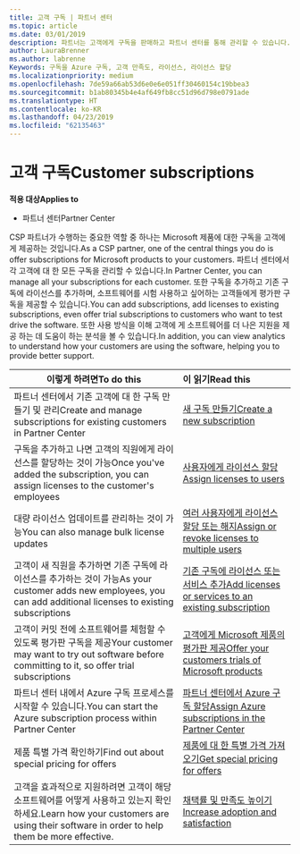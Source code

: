 ```yaml
---
title: 고객 구독 | 파트너 센터
ms.topic: article
ms.date: 03/01/2019
description: 파트너는 고객에게 구독을 판매하고 파트너 센터를 통해 관리할 수 있습니다.
author: LauraBrenner
ms.author: labrenne
Keywords: 구독을 Azure 구독, 고객 만족도, 라이선스, 라이선스 할당
ms.localizationpriority: medium
ms.openlocfilehash: 7de59a66ab53d6e0e6e051ff30460154c19bbea3
ms.sourcegitcommit: b1ab80345b4e4af649fb8cc51d96d798e0791ade
ms.translationtype: HT
ms.contentlocale: ko-KR
ms.lasthandoff: 04/23/2019
ms.locfileid: "62135463"
---
```

# <a name="customer-subscriptions"></a><span data-ttu-id="ad74f-104">고객 구독</span><span class="sxs-lookup"><span data-stu-id="ad74f-104">Customer subscriptions</span></span>

<span data-ttu-id="ad74f-105">**적용 대상**</span><span class="sxs-lookup"><span data-stu-id="ad74f-105">**Applies to**</span></span>

-  <span data-ttu-id="ad74f-106">파트너 센터</span><span class="sxs-lookup"><span data-stu-id="ad74f-106">Partner Center</span></span>

<span data-ttu-id="ad74f-107">CSP 파트너가 수행하는 중요한 역할 중 하나는 Microsoft 제품에 대한 구독을 고객에게 제공하는 것입니다.</span><span class="sxs-lookup"><span data-stu-id="ad74f-107">As a CSP partner, one of the central things you do is offer subscriptions for Microsoft products to your customers.</span></span> <span data-ttu-id="ad74f-108">파트너 센터에서 각 고객에 대 한 모든 구독을 관리할 수 있습니다.</span><span class="sxs-lookup"><span data-stu-id="ad74f-108">In Partner Center, you can manage all your subscriptions for each customer.</span></span> <span data-ttu-id="ad74f-109">또한 구독을 추가하고 기존 구독에 라이선스를 추가하며, 소프트웨어를 시험 사용하고 싶어하는 고객들에게 평가판 구독을 제공할 수 있습니다.</span><span class="sxs-lookup"><span data-stu-id="ad74f-109">You can add subscriptions, add licenses to existing subscriptions, even offer trial subscriptions to customers who want to test drive the software.</span></span> <span data-ttu-id="ad74f-110">또한 사용 방식을 이해 고객에 게 소프트웨어를 더 나은 지원을 제공 하는 데 도움이 하는 분석을 볼 수 있습니다.</span><span class="sxs-lookup"><span data-stu-id="ad74f-110">In addition, you can view analytics to understand how your customers are using the software, helping you to provide better support.</span></span>

|<span data-ttu-id="ad74f-111">**이렇게 하려면**</span><span class="sxs-lookup"><span data-stu-id="ad74f-111">**To do this**</span></span>   |<span data-ttu-id="ad74f-112">**이 읽기**</span><span class="sxs-lookup"><span data-stu-id="ad74f-112">**Read this**</span></span>   |
|----------------------|:----------------------|
|<span data-ttu-id="ad74f-113">파트너 센터에서 기존 고객에 대 한 구독 만들기 및 관리</span><span class="sxs-lookup"><span data-stu-id="ad74f-113">Create and manage subscriptions for existing customers in Partner Center</span></span>|[<span data-ttu-id="ad74f-114">새 구독 만들기</span><span class="sxs-lookup"><span data-stu-id="ad74f-114">Create a new subscription</span></span>](create-a-new-subscription.md)|
|<span data-ttu-id="ad74f-115">구독을 추가하고 나면 고객의 직원에게 라이선스를 할당하는 것이 가능</span><span class="sxs-lookup"><span data-stu-id="ad74f-115">Once you've added the subscription, you can assign licenses to the customer's employees</span></span>  |[<span data-ttu-id="ad74f-116">사용자에게 라이선스 할당</span><span class="sxs-lookup"><span data-stu-id="ad74f-116">Assign licenses to users</span></span>](assign-licenses-to-users.md)|
|<span data-ttu-id="ad74f-117">대량 라이선스 업데이트를 관리하는 것이 가능</span><span class="sxs-lookup"><span data-stu-id="ad74f-117">You can also manage bulk license updates</span></span>   |[<span data-ttu-id="ad74f-118">여러 사용자에게 라이선스 할당 또는 해지</span><span class="sxs-lookup"><span data-stu-id="ad74f-118">Assign or revoke licenses to multiple users</span></span>](bulk-license-provisioning-for-multiple-users.md)|
|<span data-ttu-id="ad74f-119">고객이 새 직원을 추가하면 기존 구독에 라이선스를 추가하는 것이 가능</span><span class="sxs-lookup"><span data-stu-id="ad74f-119">As your customer adds new employees, you can add additional licenses to existing subscriptions</span></span>   |[<span data-ttu-id="ad74f-120">기존 구독에 라이선스 또는 서비스 추가</span><span class="sxs-lookup"><span data-stu-id="ad74f-120">Add licenses or services to an existing subscription</span></span>](add-licenses-or-services-to-an-existing-subscription.md)|
|<span data-ttu-id="ad74f-121">고객이 커밋 전에 소프트웨어를 체험할 수 있도록 평가판 구독을 제공</span><span class="sxs-lookup"><span data-stu-id="ad74f-121">Your customer may want to try out software before committing to it, so offer trial subscriptions</span></span>    |[<span data-ttu-id="ad74f-122">고객에게 Microsoft 제품의 평가판 제공</span><span class="sxs-lookup"><span data-stu-id="ad74f-122">Offer your customers trials of Microsoft products</span></span>](offer-your-customers-trials-of-microsoft-products.md)|
|<span data-ttu-id="ad74f-123">파트너 센터 내에서 Azure 구독 프로세스를 시작할 수 있습니다.</span><span class="sxs-lookup"><span data-stu-id="ad74f-123">You can start the Azure subscription process within Partner Center</span></span>   |[<span data-ttu-id="ad74f-124">파트너 센터에서 Azure 구독 할당</span><span class="sxs-lookup"><span data-stu-id="ad74f-124">Assign Azure subscriptions in the Partner Center</span></span>](assign-azure-subscriptions.md)|
|<span data-ttu-id="ad74f-125">제품 특별 가격 확인하기</span><span class="sxs-lookup"><span data-stu-id="ad74f-125">Find out about special pricing for offers</span></span>   |[<span data-ttu-id="ad74f-126">제품에 대 한 특별 가격 가져오기</span><span class="sxs-lookup"><span data-stu-id="ad74f-126">Get special pricing for offers</span></span>](get-special-pricing-for-offers.md)|
|<span data-ttu-id="ad74f-127">고객을 효과적으로 지원하려면 고객이 해당 소프트웨어를 어떻게 사용하고 있는지 확인하세요.</span><span class="sxs-lookup"><span data-stu-id="ad74f-127">Learn how your customers are using their software in order to help them be more effective.</span></span>   | [<span data-ttu-id="ad74f-128">채택률 및 만족도 높이기</span><span class="sxs-lookup"><span data-stu-id="ad74f-128">Increase adoption and satisfaction</span></span>](increasing-adoption-and-satisfaction.md)   | 

































 

 



